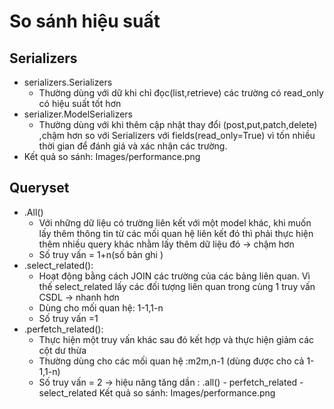 # So sánh hiệu suất
## Serializers 
* serializers.Serializers
  * Thường dùng với dữ khi chỉ đọc(list,retrieve) các trường có read_only có hiệu suất tốt hơn 
* serializer.ModelSerializers
  * Thường dùng với khi thêm cập nhật thay đổi (post,put,patch,delete) ,chậm hơn so với Serializers với fields(read_only=True) vì tốn nhiều thời gian để đánh giá và xác nhận các trường.
* Kết quả so sánh: Images/performance.png
## Queryset
* .All()
  * Với những dữ liệu có trường liên kết với một model khác, khi muốn lấy thêm thông tin từ các mối quan hệ liên kết đó  thì phải thực hiện thêm nhiều query khác nhằm lấy thêm dữ liệu đó -> chậm hơn 
  * Số truy vấn = 1+n(số bản ghi ) 
 * .select_related():
   * Hoạt động bằng cách JOIN các trường của các bảng liên quan. Vì thế select_related lấy các đối tượng liên quan trong cùng 1 truy vấn CSDL -> nhanh hơn
   * Dùng cho mối quan hệ: 1-1,1-n
   * Số truy vấn =1
 * .perfetch_related():
   * Thực hiện một truy vấn khác sau đó kết hợp và  thực hiện  giảm các cột dư thừa
   * Thường dùng cho các mối quan hệ :m2m,n-1 (dùng được cho cả 1-1,1-n)
   *  Số truy vấn = 2
 -> hiệu năng tăng dần : .all() - perfetch_related - select_related
 Kết quả so sánh: Images/performance.png
